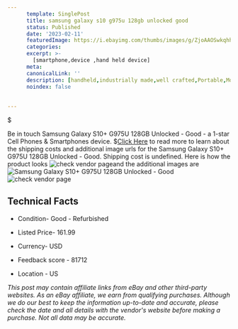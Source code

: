 ```yaml
---
      template: SinglePost
      title: samsung galaxy s10 g975u 128gb unlocked good
      status: Published
      date: '2023-02-11'
      featuredImage: https://i.ebayimg.com/thumbs/images/g/ZjoAAOSwkqhhpYeg/s-l225.jpg
      categories: 
      excerpt: >-
        [smartphone,device ,hand held device]
      meta:
      canonicalLink: ''
      description: [handheld,industrially made,well crafted,Portable,Mobile,Compact,Convenient,Lightweight,Maneuverable,Man-portable,Miniature,Carriable,Hand-held,Light,Holdable,Transportable,Mobile device,Pocket-sized,On-the-go,Wireless,Cordless,Compact size,Convenient size, smartphone,device ,hand held device]
      noindex: false
      
        
---
```

$

Be in touch Samsung Galaxy S10+ G975U 128GB Unlocked - Good - a 1-star Cell Phones & Smartphones device.
$[Click Here](https://www.ebay.com/itm/254543445542?hash=item3b43f8be26%3Ag%3AZjoAAOSwkqhhpYeg&mkevt=1&mkcid=1&mkrid=711-53200-19255-0&campid=%253CePNCampaignId%253E&customid=%253CreferenceId%253E&toolid=10049) to read more to learn about the shipping costs and additional image urls for the Samsung Galaxy S10+ G975U 128GB Unlocked - Good. Shipping cost is undefined. Here is how the product looks ![check vendor page](https://i.ebayimg.com/thumbs/images/g/ZjoAAOSwkqhhpYeg/s-l225.jpg)and the additional images are![Samsung Galaxy S10+ G975U 128GB Unlocked - Good](https://i.ebayimg.com/images/g/ZjoAAOSwkqhhpYeg/s-l960.jpg)![check vendor page](https://origin-galleryplus.ebayimg.com/ws/web/254543445542_2_0_1/225x225.jpg,https://origin-galleryplus.ebayimg.com/ws/web/254543445542_3_0_1/225x225.jpg,https://origin-galleryplus.ebayimg.com/ws/web/254543445542_4_0_1/225x225.jpg,https://origin-galleryplus.ebayimg.com/ws/web/254543445542_5_0_1/225x225.jpg)



 ## Technical Facts 



     
      

 - Condition- Good - Refurbished 


      

 - Listed Price- 161.99 


      

 - Currency- USD 


      

 - Feedback score - 81712 


      

 - Location - US 


      
      

 *_This post may contain affiliate links from eBay and other third-party websites. As an eBay affiliate, we earn from qualifying purchases. Although we do our best to keep the information up-to-date and accurate, please check the date and all details with the vendor's website before making a purchase. Not all data may be accurate._*






